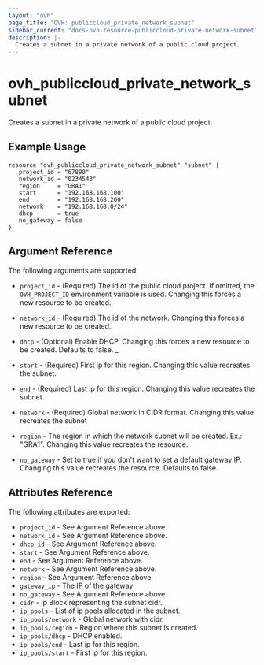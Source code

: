 ```yaml
---
layout: "ovh"
page_title: "OVH: publiccloud_private_network_subnet"
sidebar_current: "docs-ovh-resource-publiccloud-private-network-subnet"
description: |-
  Creates a subnet in a private network of a public cloud project.
---
```


# ovh_publiccloud\_private_network\_subnet

Creates a subnet in a private network of a public cloud project.

## Example Usage

```
resource "ovh_publiccloud_private_network_subnet" "subnet" {
   project_id = "67890"
   network_id = "0234543"
   region     = "GRA1"
   start      = "192.168.168.100"
   end        = "192.168.168.200"
   network    = "192.168.168.0/24"
   dhcp       = true
   no_gateway = false
}
```

## Argument Reference

The following arguments are supported:

* `project_id` - (Required) The id of the public cloud project. If omitted,
    the `OVH_PROJECT_ID` environment variable is used.
Changing this forces a new resource to be created.

* `network_id` - (Required) The id of the network.
   Changing this forces a new resource to be created.

* `dhcp` - (Optional) Enable DHCP.
   Changing this forces a new resource to be created. Defaults to false.
_
* `start` - (Required) First ip for this region.
   Changing this value recreates the subnet.

* `end` - (Required) Last ip for this region.
   Changing this value recreates the subnet.

* `network` - (Required) Global network in CIDR format.
   Changing this value recreates the subnet

* `region` - The region in which the network subnet will be created.
   Ex.: "GRA1". Changing this value recreates the resource.

* `no_gateway` - Set to true if you don't want to set a default gateway IP.
   Changing this value recreates the resource. Defaults to false.

## Attributes Reference

The following attributes are exported:

* `project_id` - See Argument Reference above.
* `network_id` - See Argument Reference above.
* `dhcp_id` - See Argument Reference above.
* `start` - See Argument Reference above.
* `end` - See Argument Reference above.
* `network` - See Argument Reference above.
* `region` - See Argument Reference above.
* `gateway_ip` - The IP of the gateway
* `no_gateway` - See Argument Reference above.
* `cidr` - Ip Block representing the subnet cidr.
* `ip_pools` - List of ip pools allocated in the subnet.
* `ip_pools/network` - Global network with cidr.
* `ip_pools/region` - Region where this subnet is created.
* `ip_pools/dhcp` - DHCP enabled.
* `ip_pools/end` - Last ip for this region.
* `ip_pools/start` - First ip for this region.

